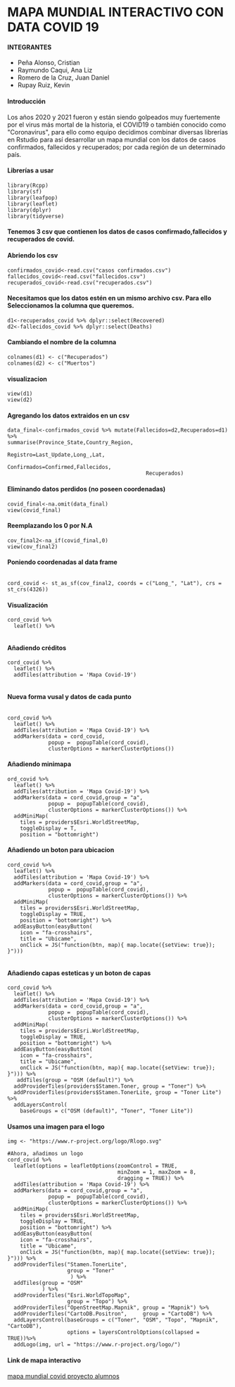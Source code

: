 # MAPA MUNDIAL INTERACTIVO CON DATA COVID 19
#### INTEGRANTES
- Peña Alonso, Cristian
- Raymundo Caqui, Ana Liz
- Romero de la Cruz, Juan Daniel
- Rupay Ruiz, Kevin

#### Introducción

Los años 2020 y 2021 fueron y están siendo golpeados muy fuertemente por el virus más mortal de la historia, el COVID19 o también conocido como "Coronavirus", para ello como equipo decidimos combinar diversas librerías en Rstudio para así desarrollar un mapa mundial con los datos de casos confirmados, fallecidos y recuperados; por cada región de un determinado país.

#### Librerías a usar

```{r eval = FALSE}
library(Rcpp)
library(sf)
library(leafpop)
library(leaflet)
library(dplyr)
library(tidyverse)
```


#### Tenemos 3 csv que contienen los datos de casos confirmado,fallecidos y recuperados de covid. 

#### Abriendo los csv

```{r eval=FALSE}
confirmados_covid<-read.csv("casos confirmados.csv")
fallecidos_covid<-read.csv("fallecidos.csv")
recuperados_covid<-read.csv("recuperados.csv")
```

#### Necesitamos que los datos estén en un mismo archivo csv. Para ello Seleccionamos la columna que queremos.

```{r eval=FALSE}
d1<-recuperados_covid %>% dplyr::select(Recovered)
d2<-fallecidos_covid %>% dplyr::select(Deaths)

```


#### Cambiando el nombre de la columna

```{eval=FALSE} 
colnames(d1) <- c("Recuperados")
colnames(d2) <- c("Muertos")
```

#### visualizacion
```{r eval=FALSE}
view(d1)
view(d2)
```

#### Agregando los datos extraidos en un csv

```{r eval=FALSE}
data_final<-confirmados_covid %>% mutate(Fallecidos=d2,Recuperados=d1) %>% 
summarise(Province_State,Country_Region,
                                            Registro=Last_Update,Long_,Lat,
                                            Confirmados=Confirmed,Fallecidos,
                                            Recuperados)

```


#### Eliminando datos perdidos (no poseen coordenadas)

```{r eval=FALSE}
covid_final<-na.omit(data_final)
view(covid_final)
```

#### Reemplazando los 0 por N.A 

```{r eval=FALSE}
cov_final2<-na_if(covid_final,0)
view(cov_final2)

```

#### Poniendo coordenadas al data frame

```{r eval=FALSE}

cord_covid <- st_as_sf(cov_final2, coords = c("Long_", "Lat"), crs = st_crs(4326))

```

#### Visualización

```{r eval =FALSE}
cord_covid %>%
  leaflet() %>%
  
```

#### Añadiendo créditos

```{r eval=FALSE  }
cord_covid %>%
  leaflet() %>%
  addTiles(attribution = 'Mapa Covid-19')


```

#### Nueva forma vusal y datos de cada punto

```{r eval=FALSE}

cord_covid %>%
  leaflet() %>%
  addTiles(attribution = 'Mapa Covid-19') %>%
  addMarkers(data = cord_covid,
             popup =  popupTable(cord_covid),
             clusterOptions = markerClusterOptions())

```

#### Añadiendo minimapa
```{r eval=FALSE}
ord_covid %>%
  leaflet() %>%
  addTiles(attribution = 'Mapa Covid-19') %>%
  addMarkers(data = cord_covid,group = "a",
             popup =  popupTable(cord_covid),
             clusterOptions = markerClusterOptions()) %>%
  addMiniMap(
    tiles = providers$Esri.WorldStreetMap,
    toggleDisplay = T,
    position = "bottomright")
```

#### Añadiendo un boton para ubicacion

```{r eval=FALSE}
cord_covid %>%
  leaflet() %>%
  addTiles(attribution = 'Mapa Covid-19') %>%
  addMarkers(data = cord_covid,group = "a",
             popup =  popupTable(cord_covid),
             clusterOptions = markerClusterOptions()) %>%
  addMiniMap(
    tiles = providers$Esri.WorldStreetMap,
    toggleDisplay = TRUE,
    position = "bottomright") %>%
  addEasyButton(easyButton(
    icon = "fa-crosshairs", 
    title = "Ubicame",
    onClick = JS("function(btn, map){ map.locate({setView: true}); }")))


```



#### Añadiendo capas esteticas y un boton de capas

```{r eval = FALSE}
cord_covid %>%
  leaflet() %>%
  addTiles(attribution = 'Mapa Covid-19') %>%
  addMarkers(data = cord_covid,group = "a",
             popup =  popupTable(cord_covid),
             clusterOptions = markerClusterOptions()) %>%
  addMiniMap(
    tiles = providers$Esri.WorldStreetMap,
    toggleDisplay = TRUE,
    position = "bottomright") %>%
  addEasyButton(easyButton(
    icon = "fa-crosshairs", 
    title = "Ubicame",
    onClick = JS("function(btn, map){ map.locate({setView: true}); }"))) %>% 
   addTiles(group = "OSM (default)") %>%
  addProviderTiles(providers$Stamen.Toner, group = "Toner") %>%
  addProviderTiles(providers$Stamen.TonerLite, group = "Toner Lite") %>%
  addLayersControl(
    baseGroups = c("OSM (default)", "Toner", "Toner Lite")) 

```

#### Usamos una imagen para el logo

```{r eval = FALSE}
img <- "https://www.r-project.org/logo/Rlogo.svg"

#Ahora, añadimos un logo
cord_covid %>%
  leaflet(options = leafletOptions(zoomControl = TRUE,
                                   minZoom = 1, maxZoom = 8,
                                   dragging = TRUE)) %>%
  addTiles(attribution = 'Mapa Covid-19') %>%
  addMarkers(data = cord_covid,group = "a",
             popup =  popupTable(cord_covid),
             clusterOptions = markerClusterOptions()) %>%
  addMiniMap(
    tiles = providers$Esri.WorldStreetMap,
    toggleDisplay = TRUE,
    position = "bottomright") %>%
  addEasyButton(easyButton(
    icon = "fa-crosshairs", 
    title = "Ubicame",
    onClick = JS("function(btn, map){ map.locate({setView: true}); }"))) %>%
  addProviderTiles("Stamen.TonerLite",
                   group = "Toner"
                    ) %>%
  addTiles(group = "OSM"
           ) %>%
  addProviderTiles("Esri.WorldTopoMap",    
                   group = "Topo") %>%
  addProviderTiles("OpenStreetMap.Mapnik", group = "Mapnik") %>%
  addProviderTiles("CartoDB.Positron",     group = "CartoDB") %>%
  addLayersControl(baseGroups = c("Toner", "OSM", "Topo", "Mapnik", "CartoDB"),
                   options = layersControlOptions(collapsed = TRUE))%>% 
  addLogo(img, url = "https://www.r-project.org/logo/") 
```` 
#### Link de mapa interactivo

[mapa mundial covid proyecto alumnos](https://rpubs.com/Paz-tech/721917)
